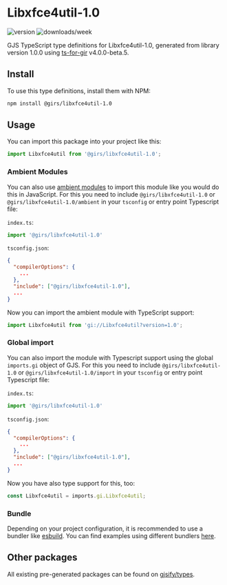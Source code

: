 
# Libxfce4util-1.0

![version](https://img.shields.io/npm/v/@girs/libxfce4util-1.0)
![downloads/week](https://img.shields.io/npm/dw/@girs/libxfce4util-1.0)


GJS TypeScript type definitions for Libxfce4util-1.0, generated from library version 1.0.0 using [ts-for-gir](https://github.com/gjsify/ts-for-gir) v4.0.0-beta.5.


## Install

To use this type definitions, install them with NPM:
```bash
npm install @girs/libxfce4util-1.0
```

## Usage

You can import this package into your project like this:
```ts
import Libxfce4util from '@girs/libxfce4util-1.0';
```

### Ambient Modules

You can also use [ambient modules](https://github.com/gjsify/ts-for-gir/tree/main/packages/cli#ambient-modules) to import this module like you would do this in JavaScript.
For this you need to include `@girs/libxfce4util-1.0` or `@girs/libxfce4util-1.0/ambient` in your `tsconfig` or entry point Typescript file:

`index.ts`:
```ts
import '@girs/libxfce4util-1.0'
```

`tsconfig.json`:
```json
{
  "compilerOptions": {
    ...
  },
  "include": ["@girs/libxfce4util-1.0"],
  ...
}
```

Now you can import the ambient module with TypeScript support: 

```ts
import Libxfce4util from 'gi://Libxfce4util?version=1.0';
```

### Global import

You can also import the module with Typescript support using the global `imports.gi` object of GJS.
For this you need to include `@girs/libxfce4util-1.0` or `@girs/libxfce4util-1.0/import` in your `tsconfig` or entry point Typescript file:

`index.ts`:
```ts
import '@girs/libxfce4util-1.0'
```

`tsconfig.json`:
```json
{
  "compilerOptions": {
    ...
  },
  "include": ["@girs/libxfce4util-1.0"],
  ...
}
```

Now you have also type support for this, too:

```ts
const Libxfce4util = imports.gi.Libxfce4util;
```

### Bundle

Depending on your project configuration, it is recommended to use a bundler like [esbuild](https://esbuild.github.io/). You can find examples using different bundlers [here](https://github.com/gjsify/ts-for-gir/tree/main/examples).

## Other packages

All existing pre-generated packages can be found on [gjsify/types](https://github.com/gjsify/types).

